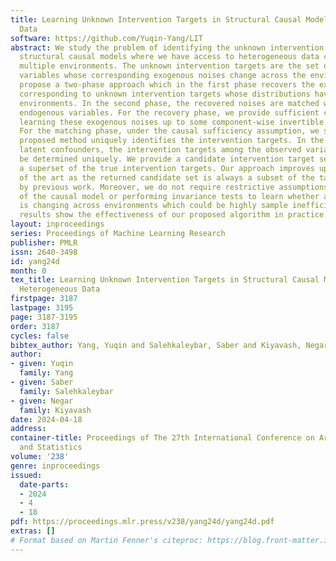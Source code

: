 ```yaml
---
title: Learning Unknown Intervention Targets in Structural Causal Models from Heterogeneous
  Data
software: https://github.com/Yuqin-Yang/LIT
abstract: We study the problem of identifying the unknown intervention targets in
  structural causal models where we have access to heterogeneous data collected from
  multiple environments. The unknown intervention targets are the set of endogenous
  variables whose corresponding exogenous noises change across the environments. We
  propose a two-phase approach which in the first phase recovers the exogenous noises
  corresponding to unknown intervention targets whose distributions have changed across
  environments. In the second phase, the recovered noises are matched with the corresponding
  endogenous variables. For the recovery phase, we provide sufficient conditions for
  learning these exogenous noises up to some component-wise invertible transformation.
  For the matching phase, under the causal sufficiency assumption, we show that the
  proposed method uniquely identifies the intervention targets. In the presence of
  latent confounders, the intervention targets among the observed variables cannot
  be determined uniquely. We provide a candidate intervention target set which is
  a superset of the true intervention targets. Our approach improves upon the state
  of the art as the returned candidate set is always a subset of the target set returned
  by previous work. Moreover, we do not require restrictive assumptions such as linearity
  of the causal model or performing invariance tests to learn whether a distribution
  is changing across environments which could be highly sample inefficient. Our experimental
  results show the effectiveness of our proposed algorithm in practice.
layout: inproceedings
series: Proceedings of Machine Learning Research
publisher: PMLR
issn: 2640-3498
id: yang24d
month: 0
tex_title: Learning Unknown Intervention Targets in Structural Causal Models from
  Heterogeneous Data
firstpage: 3187
lastpage: 3195
page: 3187-3195
order: 3187
cycles: false
bibtex_author: Yang, Yuqin and Salehkaleybar, Saber and Kiyavash, Negar
author:
- given: Yuqin
  family: Yang
- given: Saber
  family: Salehkaleybar
- given: Negar
  family: Kiyavash
date: 2024-04-18
address:
container-title: Proceedings of The 27th International Conference on Artificial Intelligence
  and Statistics
volume: '238'
genre: inproceedings
issued:
  date-parts:
  - 2024
  - 4
  - 18
pdf: https://proceedings.mlr.press/v238/yang24d/yang24d.pdf
extras: []
# Format based on Martin Fenner's citeproc: https://blog.front-matter.io/posts/citeproc-yaml-for-bibliographies/
---
```

